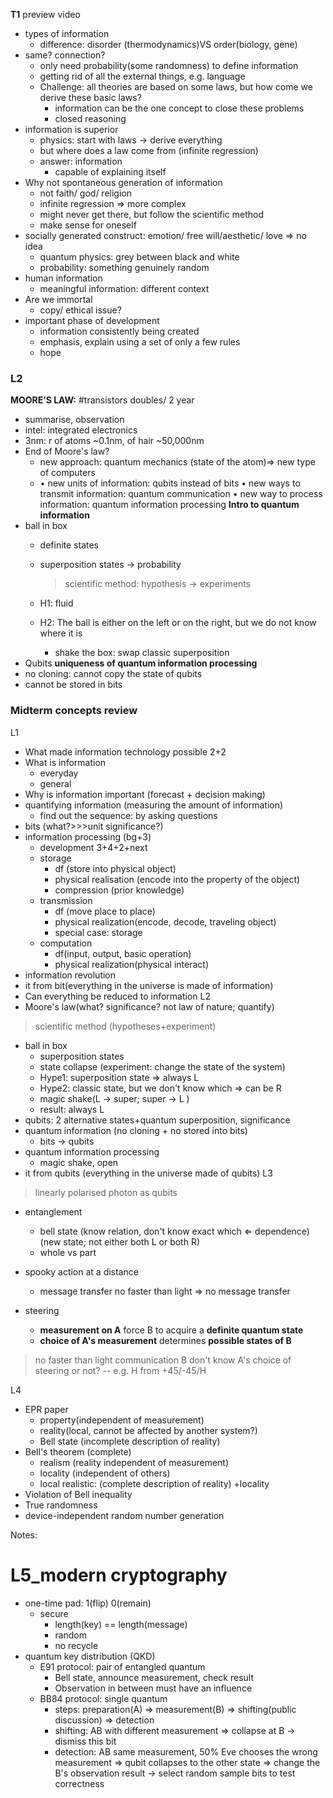 **T1**
preview video
- types of information
	- difference: disorder (thermodynamics)VS order(biology, gene)
-  same? connection?
	- only need probability(some randomness) to define information
	- getting rid of all the external things, e.g. language
	- Challenge: all theories are based on some laws, but how come we derive these basic laws?
		- information can be the one concept to close these problems
		- closed reasoning 
- information is superior
	- physics: start with laws &rarr; derive everything
	- but where does a law come from (infinite regression)
	- answer: information
		- capable of explaining itself
- Why not spontaneous generation of information
	- not faith/ god/ religion
	- infinite regression &rArr; more complex
	- might never get there, but follow the scientific method
	- make sense for oneself
- socially generated construct: emotion/ free will/aesthetic/ love &rArr; no idea
	- quantum physics: grey between black and white
	- probability: something genuinely random
- human information
	- meaningful information: different context
- Are we immortal
	- copy/ ethical issue?
- important phase of development
	- information consistently being created
	- emphasis, explain using a set of only a few rules
	- hope
### L2
**MOORE’S LAW:** #transistors doubles/ 2 year
- summarise, observation
- intel: integrated electronics
- 3nm: r of atoms ~0.1nm, of hair ~50,000nm
- End of Moore's law?
	- new approach: quantum mechanics (state of the atom)&rArr; new type of computers
	- • new units of information: qubits instead of bits
	  • new ways to transmit information: quantum communication
	  • new way to process information: quantum information processing
**Intro to quantum information**
- ball in box
	- definite states
	- superposition states &rarr; probability
	  > scientific method: hypothesis &rarr; experiments
	  
	-  H1: fluid
	- H2: The ball is either on the left or on the right, but we do not know where it is
		- shake the box: swap classic superposition
- Qubits
**uniqueness of quantum information processing**
- no cloning: cannot copy the state of qubits
- cannot be stored in bits


### Midterm concepts review
L1
- What made information technology possible 2+2
- What is information
	- everyday
	- general
- Why is information important (forecast + decision making)
- quantifying information (measuring the amount of information)
	- find out the sequence: by asking questions
- bits (what?>>>unit significance?)
- information processing (bg+3)
	- development 3+4+2+next
	- storage
		- df (store into physical object)
		- physical realisation (encode into the property of the object)
		- compression (prior knowledge)
	- transmission
		- df (move place to place)
		- physical realization(encode, decode, traveling object)
		- special case: storage
	- computation
		- df(input, output, basic operation)
		- physical realization(physical interact)
- information revolution
- it from bit(everything in the universe is made of information)
- Can everything be reduced to information
L2
- Moore's law(what? significance? not law of nature; quantify)
> scientific method (hypotheses+experiment)
- ball in box
	- superposition states
	- state collapse (experiment: change the state of the system)
	- Hype1: superposition state &rArr; always L
	- Hype2: classic state, but we don't know which &rArr; can be R
	- magic shake(L &rarr; super; super &rarr; L )
	- result: always L
- qubits: 2 alternative states+quantum superposition, significance
- quantum information (no cloning + no stored into bits)
	- bits &rarr; qubits
- quantum information processing
	- magic shake, open
- it from qubits (everything in the universe made of qubits)
L3
> linearly polarised photon as qubits
- entanglement
	- bell state (know relation, don't know exact which &lArr; dependence) (new state; not either both L or both R)
	- whole vs part
- spooky action at a distance
	- message transfer no faster than light &rArr; no message transfer
	
- steering
	- **measurement on A** force B to acquire a **definite quantum state**
	- **choice of A's measurement** determines **possible states of B**
> no faster than light communication
> B don't know A's choice of steering or not? -- e.g. H from +45/-45/H

L4
- EPR paper
	- property(independent of measurement) 
	- reality(local, cannot be affected by another system?)
	- Bell state (incomplete description of reality)
- Bell's theorem (complete)
	- realism (reality independent of measurement)
	- locality (independent of others)
	- local realistic: (complete description of reality) +locality
- Violation of Bell inequality
- True randomness
- device-independent random number generation

Notes:
# L5_modern cryptography
- one-time pad: 1(flip) 0(remain)
	- secure
		- length(key) == length(message)
		- random
		- no recycle
- quantum key distribution (QKD)
	- E91 protocol: pair of entangled quantum
		- Bell state, announce measurement, check result
		- Observation in between must have an influence
	- BB84 protocol: single quantum
		- steps: preparation(A) &rArr; measurement(B) &rArr; shifting(public discussion) &rArr; detection
		- shifting: AB with different measurement &rArr; collapse at B &rarr; dismiss this bit
		- detection: AB same measurement, 50% Eve chooses the wrong measurement &rArr; qubit collapses to the other state &rArr; change the B's observation result &rarr; select random sample bits to test correctness
